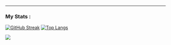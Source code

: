 <!-- ### Hi there 👋 -->
---

### My Stats :
[![GitHub Streak](http://github-readme-streak-stats.herokuapp.com?user=A-Rogachev&theme=vue)](https://git.io/streak-stats)
[![Top Langs](https://github-readme-stats.vercel.app/api/top-langs/?username=A-Rogachev&layout=compact&theme=vue)](https://github.com/anuraghazra/github-readme-stats)

![](https://github-profile-summary-cards.vercel.app/api/cards/profile-details?username=A-Rogachev&theme=github)




<!--
**A-Rogachev/A-Rogachev** is a ✨ _special_ ✨ repository because its `README.md` (this file) appears on your GitHub profile.

Here are some ideas to get you started:

- 🔭 I’m currently working on ...
- 🌱 I’m currently learning ...
- 👯 I’m looking to collaborate on ...
- 🤔 I’m looking for help with ...
- 💬 Ask me about ...
- 📫 How to reach me: ...
- 😄 Pronouns: ...
- ⚡ Fun fact: ...
-->
